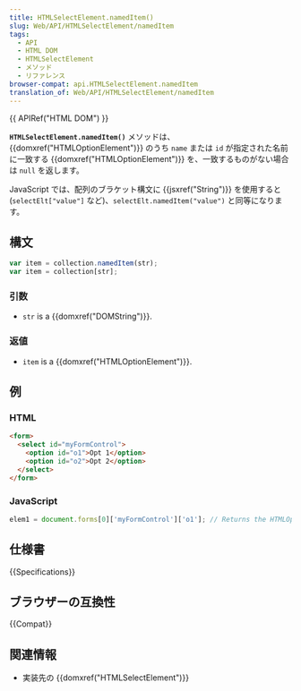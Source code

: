 ```yaml
---
title: HTMLSelectElement.namedItem()
slug: Web/API/HTMLSelectElement/namedItem
tags:
  - API
  - HTML DOM
  - HTMLSelectElement
  - メソッド
  - リファレンス
browser-compat: api.HTMLSelectElement.namedItem
translation_of: Web/API/HTMLSelectElement/namedItem
---
```

{{ APIRef("HTML DOM") }}

**`HTMLSelectElement.namedItem()`** メソッドは、{{domxref("HTMLOptionElement")}} のうち `name` または `id` が指定された名前に一致する {{domxref("HTMLOptionElement")}} を、一致するものがない場合は `null` を返します。

JavaScript では、配列のブラケット構文に {{jsxref("String")}} を使用すると (`selectElt["value"]` など)、`selectElt.namedItem("value")` と同等になります。

## 構文

```js
var item = collection.namedItem(str);
var item = collection[str];
```

### 引数

- `str` is a {{domxref("DOMString")}}.

### 返値

- `item` is a {{domxref("HTMLOptionElement")}}.

## 例

### HTML

```html
<form>
  <select id="myFormControl">
    <option id="o1">Opt 1</option>
    <option id="o2">Opt 2</option>
  </select>
</form>
```

### JavaScript

```js
elem1 = document.forms[0]['myFormControl']['o1']; // Returns the HTMLOptionElement representing #o1
```

## 仕様書

{{Specifications}}

## ブラウザーの互換性

{{Compat}}

## 関連情報

- 実装先の {{domxref("HTMLSelectElement")}} 
